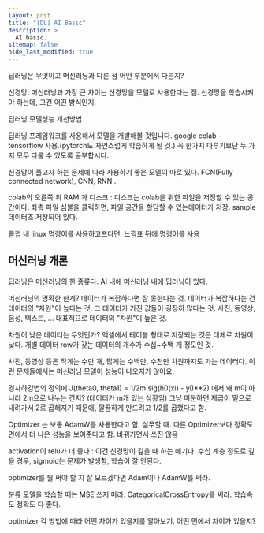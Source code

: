 ```yaml
---
layout: post
title: "[DL] AI Basic"
description: >
  AI basic.
sitemap: false
hide_last_modified: true
---
```



딥러닝은 무엇이고 머신러닝과 다른 점
어떤 부분에서 다른지?

신경망. 머신러닝과 가장 큰 차이는 신경망을 모델로 사용한다는 점.
신경망을 학습시켜야 하는데, 그건 어떤 방식인지.

딥러닝 모델성능 개선방법

딥러닝 프레임워크를 사용해서 모델을 개발해볼 것입니다. google colab - tensorflow 사용.(pytorch도 자연스럽게 학습하게 될 것.) 꼭 한가지 다루기보단 두 가지 모두 다룰 수 있도록 공부합시다.

신경망이 풀고자 하는 문제에 따라 사용하기 좋은 모델이 따로 있다. FCN(Fully connected network), CNN, RNN.. 



colab의 오른쪽 위 RAM 과 디스크 : 디스크는 colab을 위한 파일을 저장할 수 있는 공간이다.
좌측 파일 심볼을 클릭하면, 파일 공간을 할당할 수 있는데이터가 저장.
sample 데이터조 저장되어 있다. 

콜랩 내 linux 명령어를 사용하고프다면, 느낌표 뒤에 명령어를 사용


## 머신러닝 개론

딥러닝은 머신러닝의 한 종류다. AI 내에 머신러닝 내에 딥러닝이 있다.

머신러닝의 명확한 한계? 데이터가 복잡하다면 잘 못한다는 것. 데이터가 복잡하다는 건 데이터의 "차원"이 높다는 것. 그 데이터가 가진 값들이 굉장히 많다는 것. 사진, 동영상, 음성, 텍스트, ... 대표적으로 데이터의 "차원"이 높은 것.

차원이 낮은 데이터는 무엇인가? 엑셀에서 테이블 형태로 저장되는 것은 대체로 차원이 낮다. 개별 데이터 row가 갖는 데이터의 개수가 수십~수백 개 정도인 것.

사진, 동영상 등은 작게는 수만 개, 많게는 수백만, 수천만 차원까지도 가는 데이터다. 이런 문제들에서는 머신러닝 모델이 성능이 나오지가 않아요.

경사하강법의 정의에 J(theta0, theta1) = 1/2m sig(h0(xi) - yi)**2) 에서 왜 m이 아니라 2m으로 나누는 건지? (데이터가 m개 있는 상황임) 그냥 미분하면 제곱이 밑으로 내려가서 2로 곱해지기 때문에, 깔끔하게 만드려고 1/2를 곱했다고 함. 

Optimizer 는 보통 AdamW를 사용한다고 함, 실무할 때. 다른 Optimizer보다 정확도 면에서 더 나은 성능을 보여준다고 함.
바꿔가면서 쓰진 않음

activation이 relu가 더 좋다 : 이건 신경망이 깊을 때 하는 얘기다. 수십 계층 정도로 깊을 경우, sigmoid는 문제가 발생함, 학습이 잘 안된다.

optimizer를 뭘 써야 할 지 잘 모르겠다면 Adam이나 AdamW를 써라.

분류 모델을 학습할 때는 MSE 쓰지 마라. CategoricalCrossEntropy를 써라. 학습속도 정확도 다 좋다.

optimizer 각 방법에 따라 어떤 차이가 있을지를 알아보기. 어떤 면에서 차이가 있을지?